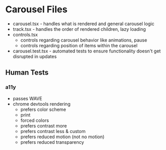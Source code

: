 # Carousel Files

 - carousel.tsx - handles what is rendered and general carousel logic
 - track.tsx - handles the order of rendered children, lazy loading
 - controls.tsx
    - controls regarding carousel behavior like animations, pause
    - controls regarding position of items within the carousel
 - carousel.test.tsx - automated tests to ensure functionality doesn't 
get disrupted in updates

## Human Tests

### a11y
 - passes WAVE 
 - chrome devtools rendering
    - prefers color scheme
    - print
    - forced colors
    - prefers contrast more
    - prefers contrast less & custom
    - prefers reduced motion (not no motion)
    - prefers reduced transparency

<!-- ### TODO performance -->
